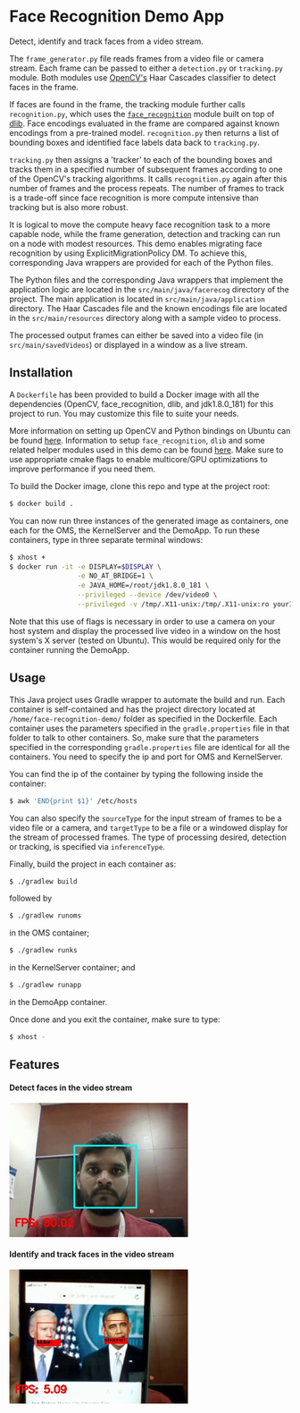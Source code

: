 # Face Recognition Demo App

Detect, identify and track faces from a video stream. 

The `frame_generator.py` file reads frames from a video file or camera stream. Each frame can be passed to either a 
`detection.py` or `tracking.py` module. Both modules use [OpenCV's](https://opencv.org) Haar Cascades classifier to 
detect faces in the frame. 

If faces are found in the frame, the tracking module further calls `recognition.py`, which uses the 
[`face_recognition`](https://github.com/ageitgey/face_recognition) module built on top of [dlib](http://dlib.net/).
Face encodings evaluated in the frame are compared against known encodings from a pre-trained model. `recognition.py` 
then returns a list of bounding boxes and identified face labels data back to `tracking.py`.

`tracking.py` then assigns a 'tracker' to each of the bounding boxes and tracks them in a specified number of 
subsequent frames according to one of the OpenCV's tracking algorithms. It calls `recognition.py` again after this 
number of frames and the process repeats. The number of frames to track is a trade-off since face recognition is more 
compute intensive than tracking but is also more robust.

It is logical to move the compute heavy face recognition task to a more capable node, while the frame generation, 
detection and tracking can run on a node with modest resources. This demo enables migrating face recognition by using
ExplicitMigrationPolicy DM. To achieve this, corresponding Java wrappers are provided for each of the Python files.

The Python files and the corresponding Java wrappers that implement the application logic are located in the 
`src/main/java/facerecog` directory of the project. The main application is located in `src/main/java/application` 
directory. The Haar Cascades file and the known encodings file are located in the `src/main/resources` directory along 
with a sample video to process.

The processed output frames can either be saved into a video file (in `src/main/savedVideos`) 
or displayed in a window as a live stream.

## Installation

A `Dockerfile` has been provided to build a Docker image with all the dependencies (OpenCV, face_recognition, dlib, and
jdk1.8.0_181) for this project to run. You may customize this file to suite your needs.

More information on setting up OpenCV and Python bindings on Ubuntu can be found 
[here](https://www.pyimagesearch.com/2016/10/24/ubuntu-16-04-how-to-install-opencv/). Information to setup 
`face_recognition`, `dlib` and some related helper modules used in this demo can be found
[here](https://www.pyimagesearch.com/2018/06/18/face-recognition-with-opencv-python-and-deep-learning/). Make sure to 
use appropriate cmake flags to enable multicore/GPU optimizations to improve performance if you need them.

To build the Docker image, clone this repo and type at the project root:
```bash
$ docker build .
```

You can now run three instances of the generated image as containers, one each for the OMS, the KernelServer and the DemoApp. To
run these containers, type in three separate terminal windows:
```bash
$ xhost +
$ docker run -it -e DISPLAY=$DISPLAY \
                 -e NO_AT_BRIDGE=1 \
                 -e JAVA_HOME=/root/jdk1.8.0_181 \
                 --privileged --device /dev/video0 \
                 --privileged -v /tmp/.X11-unix:/tmp/.X11-unix:ro yourImageName /bin/bash
```
Note that this use of flags is necessary in order to use a camera on your host system and display the processed live 
video in a window on the host system's X server (tested on Ubuntu). This would be required only for the container 
running the DemoApp.

## Usage

This Java project uses Gradle wrapper to automate the build and run. Each container is self-contained and has the project
directory located at `/home/face-recognition-demo/` folder as specified in the Dockerfile. Each container uses the 
parameters specified in the `gradle.properties` file in that folder to talk to other containers. So, make sure that the
 parameters specified in the corresponding `gradle.properties` file are identical for all the containers. You need to 
 specify the ip and port for OMS and KernelServer.

You can find the ip of the container by typing the following inside the container:
```bash
$ awk 'END{print $1}' /etc/hosts
```

You can also specify the `sourceType` for the input stream of frames to be a video file or a camera, and `targetType` to 
be a file or a windowed display for the stream of processed frames. The type of processing desired, detection or 
tracking, is specified via `inferenceType`.

Finally, build the project in each container as:
```bash
$ ./gradlew build
```
followed by
```bash
$ ./gradlew runoms
```
in the OMS container;
```bash
$ ./gradlew runks
```
in the KernelServer container; and
```bash
$ ./gradlew runapp
```
in the DemoApp container.


Once done and you exit the container, make sure to type:
```bash
$ xhost -
```

## Features

#### Detect faces in the video stream
![detection](images/detection.png)

#### Identify and track faces in the video stream
![recognition](images/recognition.png)





